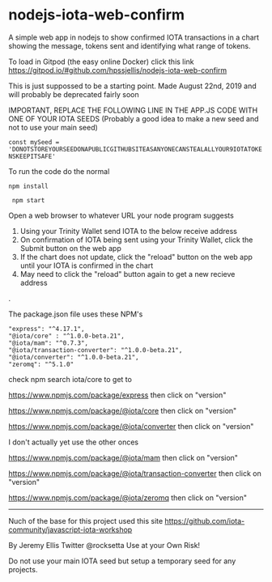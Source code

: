 # nodejs-iota-web-confirm
A simple web app in nodejs to show confirmed IOTA transactions in a chart showing the message, tokens sent and identifying what range of tokens.


To load in Gitpod (the easy online Docker) click this link https://gitpod.io/#github.com/hpssjellis/nodejs-iota-web-confirm

This is just suppossed to be a starting point. Made August 22nd, 2019 and will probably be deprecated fairly soon

IMPORTANT, REPLACE THE FOLLOWING LINE IN THE APP.JS CODE WITH ONE OF YOUR IOTA SEEDS (Probably a good idea to make a new seed and not to use your main seed)

```const mySeed = 'DONOTSTOREYOURSEEDONAPUBLICGITHUBSITEASANYONECANSTEALALLYOUR9IOTATOKENSKEEPITSAFE'```

To run the code do the normal

```npm install ```

``` npm start```

Open a web browser to whatever URL your node program suggests

1. Using your Trinity Wallet send IOTA to the below receive address
1. On confirmation of IOTA being sent using your Trinity Wallet, click the Submit button on the web app
1. If the chart does not update, click the "reload" button on the web app until your IOTA is confirmed in the chart
1. May need to click the "reload" button again to get a new recieve address



.


The package.json file uses these NPM's

```
"express": "^4.17.1",
"@iota/core" : "^1.0.0-beta.21",
"@iota/mam": "^0.7.3",
"@iota/transaction-converter": "^1.0.0-beta.21",
"@iota/converter": "^1.0.0-beta.21",
"zeromq": "^5.1.0"

```
check npm search iota/core to get to

https://www.npmjs.com/package/express then click on "version"

https://www.npmjs.com/package/@iota/core then click on "version"

https://www.npmjs.com/package/@iota/converter then click on "version"

I don't actually yet use the other onces

https://www.npmjs.com/package/@iota/mam then click on "version"

https://www.npmjs.com/package/@iota/transaction-converter then click on "version"

https://www.npmjs.com/package/@iota/zeromq then click on "version"



-------------------------------------------


Nuch of the base for this project used this site https://github.com/iota-community/javascript-iota-workshop


By Jeremy Ellis Twitter @rocksetta Use at your Own Risk!

Do not use your main IOTA seed but setup a temporary seed for any projects.
